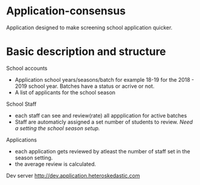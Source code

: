 # Application-consensus
Application designed to make screening school application quicker.

# Basic description and structure
School accounts
- Application school years/seasons/batch for example 18-19 for the 2018 - 2019 school year. Batches have a status or acrive or not.
- A list of applicants for the school season

School Staff
- each staff can see and review(rate) all appplication for active batches
- Staff are automaticly assigned a set number of students to review. _Need a setting the school season setup._

Applications
- each application gets reviewed by atleast the number of staff set in the season setting.
- the average review is calculated.

Dev server
http://dev.application.heteroskedastic.com
